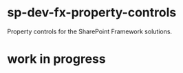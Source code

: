 # sp-dev-fx-property-controls

Property controls for the SharePoint Framework solutions.

# work in progress
